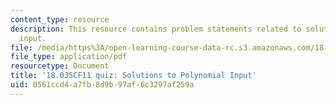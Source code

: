 ```yaml
---
content_type: resource
description: This resource contains problem statements related to solutions to polynomial
  input.
file: /media/https%3A/open-learning-course-data-rc.s3.amazonaws.com/18-03sc-differential-equations-fall-2011/0561ccd4a7fb8d9b97af6c3297af259a_MIT18_03SCF11_s16_4quizq.pdf
file_type: application/pdf
resourcetype: Document
title: '18.03SCF11 quiz: Solutions to Polynomial Input'
uid: 0561ccd4-a7fb-8d9b-97af-6c3297af259a
---
```

